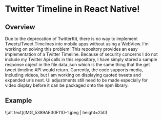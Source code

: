 # Twitter Timeline in React Native!
## Overview
Due to the deprecation of TwitterKit, there is no way to implement Tweets/Tweet Timelines into mobile apps without using a WebView. I'm working on solving this problem! This repository provides an easy implementation of a Twitter Timeline. Because of security concerns I do not include my Twitter Api calls in this repository, I have simply stored a sample response object in the file data.json which is the same thing that the get tweet timeline API would return. Currently, the code supports media, including videos, but I am working on displaying quoted tweets and expanded urls next. UI adjustments still need to be made especially for video display before it can be packaged onto the npm library.

## Example 
![alt text](IMG_5389AE30F11D-1.jpeg | height=250)
